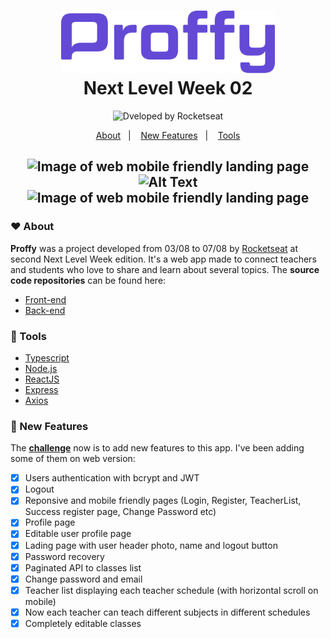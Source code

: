<h1 align="center">
   <img alt="Proffy" src=".github/logo.svg" height="100px">
   <br>Next Level Week 02</br>
</h1>

<p align="center">
  <img alt="Dveloped by Rocketseat" src="https://img.shields.io/badge/developed%20by-Rocketseat-blueviolet"><br/>
</p>

<p align="center">
  <a href="#hearts-about">About</a>&nbsp;&nbsp;&nbsp;|&nbsp;&nbsp;&nbsp;
  <a href="#dart-new-features">New Features</a>&nbsp;&nbsp;&nbsp;|&nbsp;&nbsp;&nbsp;
  <a href="#hammer-tools">Tools</a>
</p>

<h2 align="center">
   
<img src="https://uploaddeimagens.com.br/images/002/838/402/original/Screenshot_2020-08-19_Proffy%282%29.png?1597891704" alt="Image of web mobile friendly landing page" width="254" height="450" margin-left="10"> ![Alt Text](https://media0.giphy.com/media/h8fMIpDjoY0maKU9In/giphy.gif) <img src="https://uploaddeimagens.com.br/images/002/862/188/full/Screenshot_2020-09-02_Proffy.png?1599080016" alt="Image of web mobile friendly landing page" width="254" height="450" margin-left="10">

</h2>

### :hearts: About

**Proffy** was a project developed from 03/08 to 07/08 by [Rocketseat](https://rocketseat.com.br/) at second Next Level Week edition. It's a web app made to connect teachers and students who love to share and learn about several topics.
The **source code repositories** can be found here:
- [Front-end](https://github.com/higorcastilho/nlw_web)
- [Back-end](https://github.com/higorcastilho/nlw_server)

### :hammer: Tools

-  [Typescript](https://www.typescriptlang.org/)
-  [Node.js](https://nodejs.org/en/)
-  [ReactJS](https://reactjs.org/)
-  [Express](https://expressjs.com/)
-  [Axios](https://github.com/axios/axios)

### :dart: New Features

The **[challenge](https://www.notion.so/Vers-o-2-0-Proffy-eefca1b981694cd0a895613bc6235970)** now is to add new features to this app. I've been adding some of them on web version: 

- [x] Users authentication with bcrypt and JWT
- [x] Logout 
- [x] Reponsive and mobile friendly pages (Login, Register, TeacherList, Success register page, Change Password etc)
- [x] Profile page
- [x] Editable user profile page
- [x] Lading page with user header photo, name and logout button
- [x] Password recovery
- [x] Paginated API to classes list
- [x] Change password and email
- [x] Teacher list displaying each teacher schedule (with horizontal scroll on mobile)
- [x] Now each teacher can teach different subjects in different schedules
- [x] Completely editable classes
